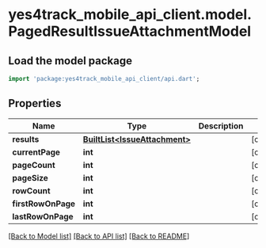 # yes4track_mobile_api_client.model.PagedResultIssueAttachmentModel

## Load the model package
```dart
import 'package:yes4track_mobile_api_client/api.dart';
```

## Properties
Name | Type | Description | Notes
------------ | ------------- | ------------- | -------------
**results** | [**BuiltList&lt;IssueAttachment&gt;**](IssueAttachment.md) |  | [optional] 
**currentPage** | **int** |  | [optional] 
**pageCount** | **int** |  | [optional] 
**pageSize** | **int** |  | [optional] 
**rowCount** | **int** |  | [optional] 
**firstRowOnPage** | **int** |  | [optional] 
**lastRowOnPage** | **int** |  | [optional] 

[[Back to Model list]](../README.md#documentation-for-models) [[Back to API list]](../README.md#documentation-for-api-endpoints) [[Back to README]](../README.md)


